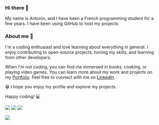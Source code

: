 ### Hi there 👋
My name is Antonin, and I have been a French programming student for a few years. I have been using GitHub to host my projects.

### About me 🌱
I'm a coding enthusiast and love learning about everything in general. I enjoy contributing to open-source projects, honing my skills, and learning from other developers.

When I'm not coding, you can find me immersed in books, cooking, or playing video games. You can learn more about my work and projects on my [Portfolio](http://www.antoninpicard.com). Feel free to connect with me on [LinkedIn](https://www.linkedin.com/in/antonin-picard-078a36360/).

😁 I hope you enjoy my profile and explore my projects.

Happy coding! 💻 

![](https://komarev.com/ghpvc/?username=antoninpicard&style=for-the-badge) [![](https://img.shields.io/badge/my_repos_portfolio-EFE7CE?style=for-the-badge)](https://github.com/antoninpicard/Portfolio-website-master)  [![](https://img.shields.io/badge/%20Lyon-000000?style=for-the-badge&logo=42&logoColor=white)](https://profile.intra.42.fr/users/anpicard)
 
[![](https://www.codewars.com/users/antoninpicard/badges/large)](https://www.codewars.com/users/antoninaicard)

